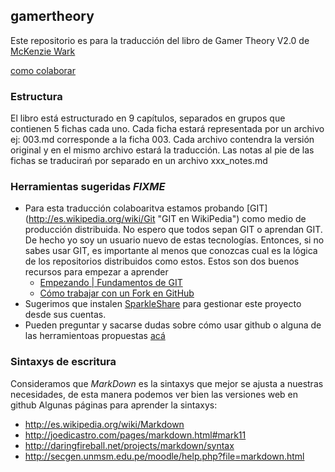 ## gamertheory

Este repositorio es para la traducción del libro de Gamer Theory V2.0 de [McKenzie Wark](http://www.futureofthebook.org/gamertheory/ "Página del libro")

[como colaborar](CONTRIBUTING.md)

### Estructura
El libro está estructurado en 9 capítulos, separados en grupos que contienen 5 fichas cada uno.
Cada ficha estará representada por un archivo ej: 003.md corresponde a la ficha 003.
Cada archivo contendra la versión original y en el mismo archivo estará la traducción.
Las notas al pie de las fichas se traducirań por separado en un archivo xxx_notes.md

### Herramientas sugeridas *FIXME*
* Para esta traducción colaboaritva estamos probando [GIT] (http://es.wikipedia.org/wiki/Git "GIT en WikiPedia") como medio  de producción distribuida. No espero que todos sepan GIT o aprendan GIT. De hecho yo soy un usuario nuevo de estas tecnologías. Entonces, si no sabes usar GIT, es importante al menos que conozcas cual es la lógica de los repositorios distribuidos como estos. Estos son dos buenos recursos para empezar a aprender
  + [Empezando | Fundamentos de GIT](http://git-scm.com/book/es/Empezando-Fundamentos-de-Git "Fundamentos de Git")
  + [Cómo trabajar con un Fork en GitHub](http://devnull.wordpress.com/2012/10/12/como-trabajar-con-un-fork-en-github/ "Forks en GitHub")
* Sugerimos que instalen [SparkleShare](http://sparkleshare.org/ "Sitio de SparkleShare") para gestionar este proyecto desde sus cuentas.
* Pueden preguntar y sacarse dudas sobre cómo usar github o alguna de las herramientoas propuestas [acá](https://github.com/alvarmaciel/gamertheory/issues "Issues")


### Sintaxys de escritura
Consideramos que *MarkDown* es la sintaxys que mejor se ajusta a nuestras necesidades, de esta manera podemos ver bien las versiones web en github
Algunas páginas para aprender la sintaxys:
* http://es.wikipedia.org/wiki/Markdown
* http://joedicastro.com/pages/markdown.html#mark11
* http://daringfireball.net/projects/markdown/syntax
* http://secgen.unmsm.edu.pe/moodle/help.php?file=markdown.html
